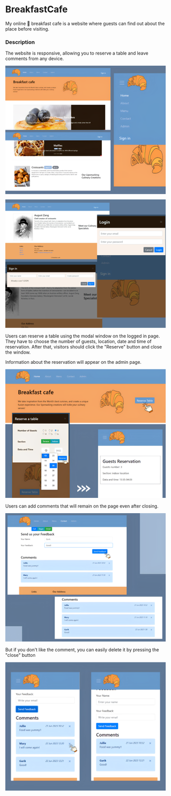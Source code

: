# BreakfastCafe
My online __🥐__ breakfast cafe is a website where guests can find out about the place before visiting.
### Description
The website is responsive, allowing you to reserve a table and leave comments from any device.

![alt text](https://github.com/Anastasiiiii/BreakfastCafe/blob/main/img/1%20(3).png)

![alt text](https://github.com/Anastasiiiii/BreakfastCafe/blob/main/img/2(1).png)

Users can reserve a table using the modal window on the logged in page. They have to choose the number of guests, location, date and time of reservation. After that, visitors should click the "Reserve" button and close the window.

Information about the reservation will appear on the admin page.

![alt text](https://github.com/Anastasiiiii/BreakfastCafe/blob/main/img/3%20(1).png)

Users can add comments that will remain on the page even after closing. 

![alt text](https://github.com/Anastasiiiii/BreakfastCafe/blob/main/img/4%20(1).png)

But if you don't like the comment, you can easily delete it by pressing the "close" button

![alt text](https://github.com/Anastasiiiii/BreakfastCafe/blob/main/img/5%20(1).png)
